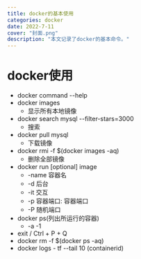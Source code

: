 ```yaml
---
title: docker的基本使用
categories: docker
date: 2022-7-11
cover: "封面.png"
description: "本文记录了docker的基本命令。"
---
```

# docker使用

+ docker command --help
+ docker images
  + 显示所有本地镜像
+ docker search mysql --filter-stars=3000
  + 搜索
+ docker pull mysql
  + 下载镜像
+ docker rmi -f $(docker images -aq)
  + 删除全部镜像
+ docker run [optional] image
  + -name 容器名
  + -d 后台
  + -it 交互
  + -p 容器端口: 容器端口
  + -P 随机端口
+ docker ps(列出所运行的容器)
  + -a -1
+ exit / Ctrl + P + Q
+ docker rm -f $(docker ps -aq)
+ docker logs - tf --tail 10 (containerid)
